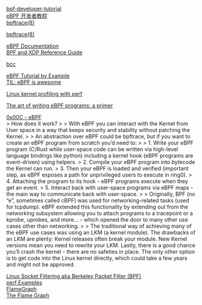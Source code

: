 [bpf-developer-tutorial](https://github.com/eunomia-bpf/bpf-developer-tutorial/tree/main)  
[eBPF 开发者教程](https://github.com/eunomia-bpf/bpf-developer-tutorial/blob/main/README.zh.md)  
[bpftrace(8)](https://github.com/bpftrace/bpftrace/blob/master/man/adoc/bpftrace.adoc)  

[bpftrace(8)](https://www.mankier.com/8/bpftrace)  

[eBPF Documentation](https://ebpf.io/what-is-ebpf/)  
[BPF and XDP Reference Guide](https://docs.cilium.io/en/latest/bpf/)  

[bcc](https://github.com/iovisor/bcc)  

[eBPF Tutorial by Example](https://eunomia.dev/tutorials/)  
[TIL: eBPF is awesome](https://filipnikolovski.com/posts/ebpf/)  

[Linux kernel profiling with perf](https://perf.wiki.kernel.org/index.php/Tutorial)  

[The art of writing eBPF programs: a primer](https://sysdig.com/blog/the-art-of-writing-ebpf-programs-a-primer/)  

[0x00C - eBPF](https://unzip.dev/0x00c-ebpf/)  
    > How does it work? 
    > 
    > With eBPF you can interact with the Kernel from User space in a way that keeps security and stability without patching the Kernel.
    > 
    > An abstraction over eBPF could be bpftrace, but if you want to create an eBPF program from scratch you’d need to:
    > 
    > 1. Write your eBPF program (C/Rust while user-space code can be written via high-level language bindings like python) including a kernel hook (eBPF programs are event-driven) using helpers.
    > 2. Compile your eBPF program into bytecode the Kernel can run.
    > 3. Then your eBPF is loaded and verified (important step, as eBPF exposes a path for unprivileged users to execute in ring0).
    > 4. Attaching the program to its hook - eBPF programs execute when they get an event.
    > 5. Interact back with user-space programs via eBPF maps - the main way to communicate back with user-space.
    > 
    > Originally, BPF (no “e”, sometimes called cBPF) was used for networking-related tasks (used for tcpdump). eBPF extended this functionality by extending out from the networking subsystem allowing you to attach programs to a tracepoint or a kprobe, uprobes, and more… - which opened the door to many other use cases other than networking.
    > 
    > The traditional way of achieving many of the eBPF use cases was using an LKM (a kernel module). The drawbacks of an LKM are plenty: Kernel releases often break your module. New Kernel versions mean you need to rewrite your LKM. Lastly, there is a good chance you’ll crash the kernel - there are no safeties in place. The only other option is to get code into the Linux kernel directly, which could take a few years and might not be approved.

[Linux Socket Filtering aka Berkeley Packet Filter (BPF)](https://www.kernel.org/doc/Documentation/networking/filter.txt)  
[perf Examples](https://www.brendangregg.com/perf.html)  
[FlameGraph](https://github.com/brendangregg/FlameGraph)  
[The Flame Graph](https://queue.acm.org/detail.cfm?id=2927301)  